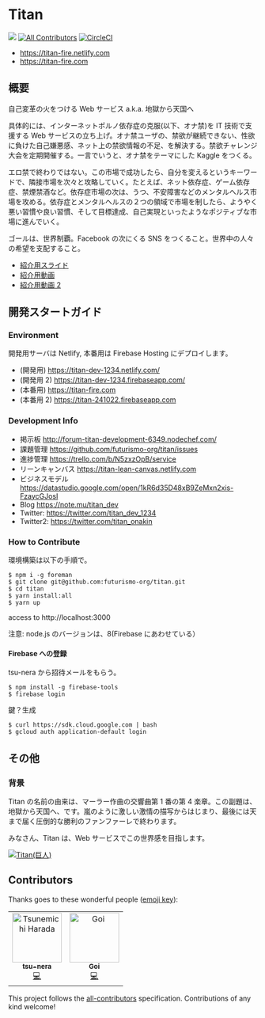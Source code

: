 # Titan

![](https://img.shields.io/github/issues/futurismo-org/titan.svg)
[![All Contributors](https://img.shields.io/badge/all_contributors-2-orange.svg?style=flat-square)](#contributors)
[![CircleCI](https://circleci.com/gh/futurismo-org/titan/tree/master.svg?style=svg)](https://circleci.com/gh/futurismo-org/titan/tree/master)

- https://titan-fire.netlify.com
- https://titan-fire.com

## 概要

自己変革の火をつける Web サービス a.k.a. 地獄から天国へ

具体的には、インターネットポルノ依存症の克服(以下、オナ禁)を IT 技術で支援する Web サービスの立ち上げ。オナ禁ユーザの、禁欲が継続できない、性欲に負けた自己嫌悪感、ネット上の禁欲情報の不足、を解決する。禁欲チャレンジ大会を定期開催する。一言でいうと、オナ禁をテーマにした Kaggle をつくる。

エロ禁で終わりではない。この市場で成功したら、自分を変えるというキーワードで、隣接市場を次々と攻略していく。たとえば、ネット依存症、ゲーム依存症、禁煙禁酒など。依存症市場の次は、うつ、不安障害などのメンタルヘルス市場を攻める。依存症とメンタルヘルスの２つの領域で市場を制したら、ようやく悪い習慣や良い習慣、そして目標達成、自己実現といったようなポジティブな市場に進んでいく。

ゴールは、世界制覇。Facebook の次にくる SNS をつくること。世界中の人々の希望を支配すること。

- [紹介用スライド](https://speakerdeck.com/titan/titanshao-jie-yong-suraito)
- [紹介用動画](https://www.youtube.com/watch?v=XE7E-SuJ2Ug)
- [紹介用動画 2](https://www.youtube.com/watch?v=ZROFd9xv-Og)

## 開発スタートガイド

### Environment

開発用サーバは Netlify, 本番用は Firebase Hosting にデプロイします。

- (開発用) https://titan-dev-1234.netlify.com/
- (開発用 2) https://titan-dev-1234.firebaseapp.com/
- (本番用) https://titan-fire.com
- (本番用 2) https://titan-241022.firebaseapp.com

### Development Info

- 掲示板 http://forum-titan-development-6349.nodechef.com/
- 課題管理 https://github.com/futurismo-org/titan/issues
- 進捗管理 https://trello.com/b/N5zxzOpB/service
- リーンキャンバス https://titan-lean-canvas.netlify.com
- ビジネスモデル https://datastudio.google.com/open/1kR6d35D48xB9ZeMxn2xis-FzaycGJosI
- Blog https://note.mu/titan_dev
- Twitter:  https://twitter.com/titan_dev_1234
- Twitter2: https://twitter.com/titan_onakin

### How to Contribute

環境構築は以下の手順で。

```
$ npm i -g foreman
$ git clone git@github.com:futurismo-org/titan.git
$ cd titan
$ yarn install:all
$ yarn up
```

access to http://localhost:3000

注意: node.js のバージョンは、8(Firebase にあわせている）

#### Firebase への登録

tsu-nera から招待メールをもらう。

```
$ npm install -g firebase-tools
$ firebase login
```

鍵？生成

```
$ curl https://sdk.cloud.google.com | bash
$ gcloud auth application-default login
```

## その他

### 背景

Titan の名前の由来は、マーラー作曲の交響曲第 1 番の第 4 楽章。この副題は、地獄から天国へ、です。嵐のように激しい激情の描写からはじまり、最後には天まで届く圧倒的な勝利のファンファーレで終わります。

みなさん、Titan は、Web サービスでこの世界感を目指します。

[![Titan(巨人)](http://img.youtube.com/vi/L_fdk2Z7M2I/0.jpg)](https://youtu.be/L_fdk2Z7M2I)

## Contributors

Thanks goes to these wonderful people ([emoji key](https://allcontributors.org/docs/en/emoji-key)):

<!-- ALL-CONTRIBUTORS-LIST:START - Do not remove or modify this section -->
<!-- prettier-ignore -->
<table><tr><td align="center"><a href="https://github.com/tsu-nera"><img src="https://avatars1.githubusercontent.com/u/760627?v=4" width="100px;" alt="Tsunemichi Harada"/><br /><sub><b>tsu-nera</b></sub></a><br /><a href="https://github.com/futurismo-org/titan/commits?author=tsu-nera" title="Code">💻</a></td><td align="center"><a href="https://github.com/Goi666"><img src="https://avatars2.githubusercontent.com/u/40140038?v=4" width="100px;" alt="Goi"/><br /><sub><b>Goi</b></sub></a><br /><a href="https://github.com/futurismo-org/titan/commits?author=Goi666" title="Code">💻</a></td></tr></table>

<!-- ALL-CONTRIBUTORS-LIST:END -->

This project follows the [all-contributors](https://github.com/all-contributors/all-contributors) specification. Contributions of any kind welcome!
